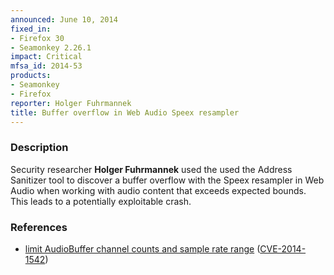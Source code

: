```yaml
---
announced: June 10, 2014
fixed_in:
- Firefox 30
- Seamonkey 2.26.1
impact: Critical
mfsa_id: 2014-53
products:
- Seamonkey
- Firefox
reporter: Holger Fuhrmannek
title: Buffer overflow in Web Audio Speex resampler
---
```


<h3>Description</h3>

<p>Security researcher <strong>Holger Fuhrmannek</strong> used the used the
Address Sanitizer tool to discover a buffer overflow with the Speex resampler in
Web Audio when working with audio content that exceeds expected bounds. This
leads to a potentially exploitable crash. 
</p>


<h3>References</h3>

<ul>
  <li><a href="https://bugzilla.mozilla.org/show_bug.cgi?id=991533">
      limit AudioBuffer channel counts and sample rate range</a> (<a href="http://cve.mitre.org/cgi-bin/cvename.cgi?name=CVE-2014-1542" class="ex-ref">CVE-2014-1542</a>)</li>
</ul>



